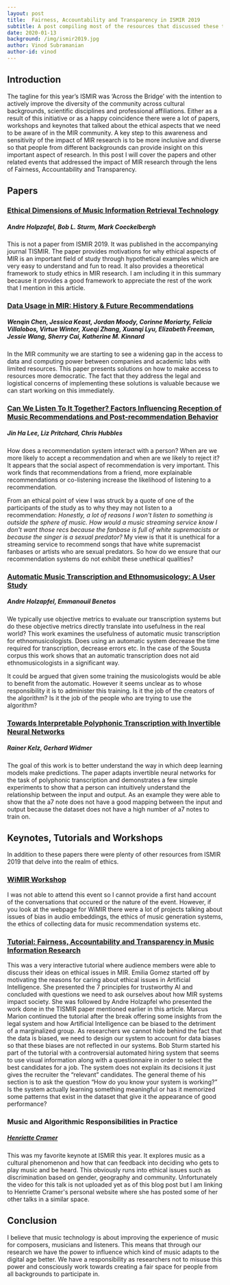 ```yaml
---
layout: post
title:  Fairness, Accountability and Transparency in ISMIR 2019
subtitle: A post compiling most of the resources that discussed these topics at ISMIR 2019
date: 2020-01-13
background: /img/ismir2019.jpg
author: Vinod Subramanian
author-id: vinod
---
```


## Introduction

The tagline for this year’s ISMIR was ‘Across the Bridge’ with the intention to actively improve the diversity of the community across cultural backgrounds, scientific disciplines and professional affiliations. Either as a result of this initiative or as a happy coincidence there were a lot of papers, workshops and keynotes that talked about the ethical aspects that we need to be aware of in the MIR community. A key step to this awareness and sensitivity of the impact of MIR research is to be more inclusive and diverse so that people from different backgrounds can provide insight on this important aspect of research. In this post I will cover the papers and other related events that addressed the impact of MIR research through the lens of Fairness, Accountability and Transparency.

## Papers

### [Ethical Dimensions of Music Information Retrieval Technology](https://transactions.ismir.net/articles/10.5334/tismir.13/)
##### Andre Holpzafel, Bob L. Sturm, Mark Coeckelbergh

This is not a paper from ISMIR 2019. It was published in the accompanying journal TISMIR. The paper provides motivations for why ethical aspects of MIR is an important field of study through hypothetical examples which are very easy to understand and fun to read. It also provides a theoretical framework to study ethics in MIR research. I am including it in this summary because it provides a good framework to appreciate the rest of the work that I mention in this article.

### [Data Usage in MIR: History & Future Recommendations](http://archives.ismir.net/ismir2019/paper/000001.pdf)
##### Wenqin Chen, Jessica Keast, Jordan Moody, Corinne Moriarty, Felicia Villalobos, Virtue Winter, Xueqi Zhang, Xuanqi Lyu, Elizabeth Freeman, Jessie Wang, Sherry Cai, Katherine M. Kinnard

In the MIR community we are starting to see a widening gap in the access to data and computing power between companies and academic labs with limited resources. This paper presents solutions on how to make access to resources more democratic. The fact that they address the legal and logistical concerns of implementing these solutions is valuable because we can start working on this immediately.

### [Can We Listen To It Together? Factors Influencing Reception of Music Recommendations and Post-recommendation Behavior](http://archives.ismir.net/ismir2019/paper/000080.pdf)
##### Jin Ha Lee, Liz Pritchard, Chris Hubbles

How does a recommendation system interact with a person? When are we more likely to accept a recommendation and when are we likely to reject it? It appears that the social aspect of recommendation is very important. This work finds that recommendations from a friend, more explainable recommendations or co-listening increase the likelihood of listening to a recommendation.

From an ethical point of view I was struck by a quote of one of the participants of the study as to why they may not listen to a recommendation: 
 *Honestly, a lot of reasons I won't listen to something is outside the sphere of music. How would a music streaming service know I don't want those recs because the fanbase is full of white supremacists or because the singer is a sexual predator?*
My view is that it is unethical for a streaming service to recommend songs that have white supremacist fanbases or artists who are sexual predators. So how do we ensure that our recommendation systems do not exhibit these unethical qualities?

### [Automatic Music Transcription and Ethnomusicology: A User Study](http://archives.ismir.net/ismir2019/paper/000082.pdf)
##### Andre Holzapfel, Emmanouil Benetos

We typically use objective metrics to evaluate our transcription systems but do these objective metrics directly translate into usefulness in the real world? This work examines the usefulness of automatic music transcription for ethnomusicologists. Does using an automatic system decrease the time required for transcription, decrease errors etc. In the case of the Sousta corpus this work shows that an automatic transcription does not aid ethnomusicologists in a significant way.

It could be argued that given some training the musicologists would be able to benefit from the automatic. However it seems unclear as to whose responsibility it is to administer this training. Is it the job of the creators of the algorithm? Is it the job of the people who are trying to use the algorithm?

### [Towards Interpretable Polyphonic Transcription with Invertible Neural Networks](http://archives.ismir.net/ismir2019/paper/000044.pdf)
##### Rainer Kelz, Gerhard Widmer
The goal of this work is to better understand the way in which deep learning models make predictions. The paper adapts invertible neural networks for the task of polyphonic transcription and demonstrates a few simple experiments to show that a person can intuitively understand the relationship between the input and output. As an example they were able to show that the a7 note does not have a good mapping between the input and output because the dataset does not have a high number of a7 notes to train on. 

## Keynotes, Tutorials and Workshops

In addition to these papers there were plenty of other resources from ISMIR 2019 that delve into the realm of ethics.

### [WiMIR Workshop](https://wimir.wordpress.com/2019/06/26/wimir-workshop-2019-project-guides/)

I was not able to attend this event so I cannot provide a first hand account of the conversations that occured or the nature of the event. However, if you look at the webpage for WiMIR there were a lot of projects talking about issues of bias in audio embeddings, the ethics of music generation systems, the ethics of collecting data for music recommendation systems etc.

### [Tutorial: Fairness, Accountability and Transparency in Music Information Research](https://ismir2019.ewi.tudelft.nl/?q=node/41)

This was a very interactive tutorial where audience members were able to discuss their ideas on ethical issues in MIR. Emilia Gomez started off by motivating the reasons for caring about ethical issues in Artificial Intelligence. She presented the 7 principles for trustworthy AI and concluded with questions we need to ask ourselves about how MIR systems impact society. She was followed by Andre Holzapfel who presented the work done in the TISMIR paper mentioned earlier in this article. Marcus Marion continued the tutorial after the break offering some insights from the legal system and how Artificial Intelligence can be biased to the detriment of a marginalized group. As researchers we cannot hide behind the fact that the data is biased, we need to design our system to account for data biases so that these biases are not reflected in our systems. Bob Sturm started his part of the tutorial with a controversial automated hiring system that seems to use visual information along with a questionnaire in order to select the best candidates for a job. The system does not explain its decisions it just gives the recruiter the “relevant” candidates. The general theme of his section is to ask the question “How do you know your system is working?” Is the system actually learning something meaningful or has it memorized some patterns that exist in the dataset that give it the appearance of good performance?

### Music and Algorithmic Responsibilities in Practice
##### [Henriette Cramer](https://hcramer.wordpress.com/)

This was my favorite keynote at ISMIR this year. It explores music as a cultural phenomenon and how that can feedback into deciding who gets to play music and be heard. This obviously runs into ethical issues such as discrimination based on gender, geography and community. Unfortunately the video for this talk is not uploaded yet as of this blog post but I am linking to Henriette Cramer's personal website where she has posted some of her other talks in a similar space. 

## Conclusion

I believe that music technology is about improving the experience of music for composers, musicians and listeners. This means that through our research we have the power to influence which kind of music adapts to the digital age better. We have a responsibility as researchers not to misuse this power and consciously work towards creating a fair space for people from all backgrounds to participate in.
